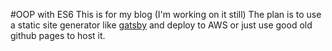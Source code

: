 #OOP with ES6
This is for my blog (I'm working on it still)
The plan is to use a static site generator like
[gatsby](https://github.com/gatsbyjs/gatsby) and deploy to AWS
or just use good old github pages to host it.
